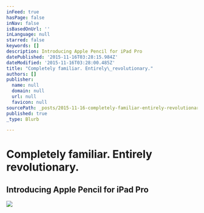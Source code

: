 ```yaml
---
inFeed: true
hasPage: false
inNav: false
isBasedOnUrl: ''
inLanguage: null
starred: false
keywords: []
description: Introducing Apple Pencil for iPad Pro
datePublished: '2015-11-16T03:28:15.984Z'
dateModified: '2015-11-16T03:28:00.485Z'
title: "Completely familiar. Entirely\_revolutionary."
authors: []
publisher:
  name: null
  domain: null
  url: null
  favicon: null
sourcePath: _posts/2015-11-16-completely-familiar-entirely-revolutionary.md
published: true
_type: Blurb

---
```

# Completely familiar. Entirely revolutionary.

## Introducing Apple Pencil for iPad Pro
![](https://the-grid-user-content.s3-us-west-2.amazonaws.com/c2ca7807-fc6b-45e9-ad65-577d63e6d43f.png)